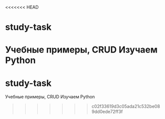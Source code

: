 <<<<<<< HEAD
# study-task
Учебные примеры, CRUD 
Изучаем Python
=======
# study-task
Учебные примеры, CRUD 
Изучаем Python
>>>>>>> c02f33619d3c05ada21c532be089dd0ede72ff3f
